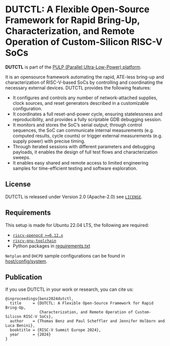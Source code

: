 # DUTCTL: A Flexible Open-Source Framework for Rapid Bring-Up, Characterization, and Remote Operation of Custom-Silicon RISC-V SoCs

**DUTCTL** is part of the [PULP (Parallel Ultra-Low-Power) platform](https://pulp-platform.org/).

It is an opensource framework automating the rapid, ATE-less bring-up and characterization of RISC-V-based SoCs by controlling and coordinating the necessary external devices.
DUTCTL provides the following features:

- It configures and controls any number of network-attached supplies, clock sources, and reset generators described in a customizable configuration.
- It coordinates a full reset-and-power cycle, ensuring statelessness and reproducibility, and provides a fully scriptable GDB debugging session.
- It monitors and stores the SoC’s serial output; through control sequences, the SoC can communicate internal measurements (e.g. computed results, cycle counts) or trigger external measurements (e.g. supply power) with precise timing.
- Through iterated sessions with different parameters and debugging payloads, it enables the design of full test flows and characterization sweeps.
- It enables easy shared and remote access to limited engineering samples for time-efficient testing and software exploration.


## License

DUTCTL is released under Version 2.0 (Apache-2.0) see [`LICENSE`](LICENSE).


## Requirements

This setup is made for Ubuntu 22.04 LTS, the following are required:

* [`riscv-openocd >=0.12.x`](https://github.com/riscv-collab/riscv-openocd)
* [`riscv-gnu-toolchain`](https://github.com/riscv-collab/riscv-gnu-toolchain/releases)
* Python packages in [requirements.txt](requirements.txt)

`Netplan` and `DHCPD` sample configurations can be found in [host/config/system](host/config/system).


## Publication

If you use DUTCTL in your work or research, you can cite us:

```
@inproceedings{benz2024dutctl,
  title     = {DUTCTL: A Flexible Open-Source Framework for Rapid Bring-Up,
               Characterization, and Remote Operation of Custom-Silicon RISC-V SoCs},
  author    = {Thomas Benz and Paul Scheffler and Jennifer Holborn and Luca Benini},
  booktitle = {RISC-V Summit Europe 2024},
  year      = {2024}
}
```
